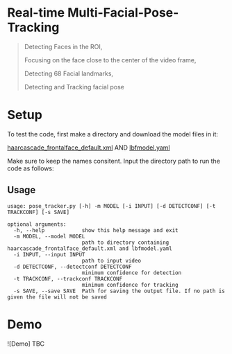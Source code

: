 # Real-time Multi-Facial-Pose-Tracking
>Detecting Faces in the ROI,
>
>Focusing on the face close to the center of the video frame, 
>
>Detecting 68 Facial landmarks, 
>
>Detecting and Tracking facial pose
>

# Setup

To test the code, first make a directory and download the model files in it:

[haarcascade_frontalface_default.xml](https://raw.githubusercontent.com/opencv/opencv/master/data/haarcascades/haarcascade_frontalface_alt2.xml) AND [lbfmodel.yaml](https://raw.githubusercontent.com/kurnianggoro/GSOC2017/master/data/lbfmodel.yaml)

Make sure to keep the names consitent. Input the directory path to run the code as follows:

## Usage
```
usage: pose_tracker.py [-h] -m MODEL [-i INPUT] [-d DETECTCONF] [-t TRACKCONF] [-s SAVE]

optional arguments:
  -h, --help            show this help message and exit
  -m MODEL, --model MODEL
                        path to directory containing haarcascade_frontalface_default.xml and lbfmodel.yaml
  -i INPUT, --input INPUT
                        path to input video
  -d DETECTCONF, --detectconf DETECTCONF
                        minimum confidence for detection
  -t TRACKCONF, --trackconf TRACKCONF
                        minimum confidence for tracking
  -s SAVE, --save SAVE  Path for saving the output file. If no path is given the file will not be saved
  ```

# Demo

![Demo] TBC
